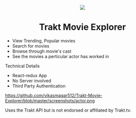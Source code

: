 <p align="center"><img src="http://i.imgur.com/kXtNdma.png" /></p>
<h1 align="center">Trakt Movie Explorer</h1>

- View Trending, Popular movies 
- Search for movies
- Browse through movie's cast
- See the movies a perticular actor has worked in

Technical Details

- React-redux App 
- No Server involved
- Third Party Authentication

https://github.com/vikasmagar512/Trakt-Movie-Explorer/blob/master/screenshots/actor.png

Uses the Trakt API but is not endorsed or affiliated by Trakt.tv.
